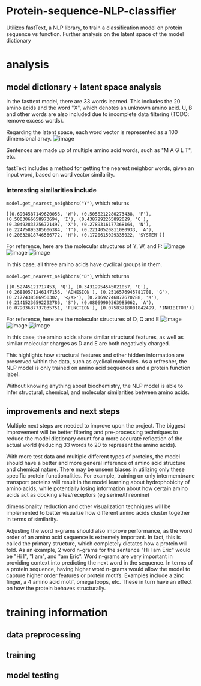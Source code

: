 # Protein-sequence-NLP-classifier
Utilizes fastText, a NLP library, to train a classification model on protein sequence vs function. Further analysis on the latent space of the model dictionary

# analysis
## model dictionary + latent space analysis 
In the fasttext model, there are 33 words learned. This includes the 20 amino acids and the word "X", which denotes an unknown amino acid. U, B and other words are also included due to incomplete data filtering (TODO: remove excess words). 

Regarding the latent space, each word vector is represented as a 100 dimensional array. 
![image](https://user-images.githubusercontent.com/67357603/221338778-3c8d55b9-221f-4a93-b570-16865e9469b6.png)

Sentences are made up of multiple amino acid words, such as "M A G L T", etc. 

fastText includes a method for getting the nearest neighbor words, given an input word, based on word vector similarity. 

### Interesting similarities include 
`model.get_nearest_neighbors("Y")`, which returns 
```
[(0.6904587149620056, 'W'), (0.5058212280273438, 'F'), (0.5003066658973694, 'I'), (0.4387292265892029, 'C'), (0.30492833256721497, 'X'), (0.2789316177368164, 'N'), (0.22475895285606384, 'T'), (0.22140520811080933, 'A'), (0.20832818746566772, 'H'), (0.1720615029335022, 'SYSTEM')]
```

For reference, here are the molecular structures of Y, W, and F: 
![image](https://user-images.githubusercontent.com/67357603/221339050-9276a8d0-2c40-4464-9998-5ac74f880d78.png)
![image](https://user-images.githubusercontent.com/67357603/221339044-1f61c261-e0e4-48be-9cbd-f579a300942a.png)
![image](https://user-images.githubusercontent.com/67357603/221339031-f21ea02a-5505-4138-90dc-94a77f6226aa.png)

In this case, all three amino acids have cyclical groups in them. 

`model.get_nearest_neighbors("D")`, which returns 
```
[(0.52745121717453, 'Q'), (0.34312954545021057, 'E'), (0.26880571246147156, 'ADHESION'), (0.2516576945781708, 'G'), (0.2177438586950302, '</s>'), (0.21692746877670288, 'K'), (0.21415236592292786, 'S'), (0.08069909363985062, 'A'), (0.07903637737035751, 'FUNCTION'), (0.07583718001842499, 'INHIBITOR')]
```

For reference, here are the molecular structures of D, Q and E 
![image](https://user-images.githubusercontent.com/67357603/221339326-29c44ab9-37b9-41eb-97ff-1fa94c2ab6f7.png)
![image](https://user-images.githubusercontent.com/67357603/221339314-a4cb3de2-f3ae-4c4a-9d6f-f8b8ed354ab6.png)
![image](https://user-images.githubusercontent.com/67357603/221339336-6f872e75-9321-41cd-b0ba-2d20e927a209.png)

In this case, the amino acids share similar structural features, as well as similar molecular charges as D and E are both negatively charged. 

This highlights how structural features and other hidden information are preserved within the data, such as cyclical molecules. As a refresher, the NLP model is only trained on amino acid sequences and a protein function label. 

Without knowing anything about biochemistry, the NLP model is able to infer structural, chemical, and molecular similarities between amino acids. 

## improvements and next steps
Multiple next steps are needed to improve upon the project. The biggest improvement will be better filtering and pre-processing techniques to reduce the model dictionary count for a more accurate reflection of the actual world (reducing 33 words to 20 to represent the amino acids). 

With more test data and multiple different types of proteins, the model should have a better and more general inference of amino acid structure and chemical nature. There may be unseen biases in utilizing only these specific protein functionalities. For example, training on only intermembrane transport proteins will result in the model learning about hydrophobicity of amino acids, while potentially losing information about how certain amino acids act as docking sites/receptors (eg serine/threonine) 

dimensionality reduction and other visualization techniques will be implemented to better visualize how different amino acids cluster together in terms of similarity. 

Adjusting the word n-grams should also improve performance, as the word order of an amino acid sequence is extremely important. In fact, this is called the primary structure, which completely dictates how a protein will fold. 
As an example, 2 word n-grams for the sentence "Hi I am Eric" would be "Hi I", "I am", and "am Eric". Word n-grams are very important in providing context into predicting the next word in the sequence. 
In terms of a protein sequence, having higher word n-grams would allow the model to capture higher order features or protein motifs. Examples include a zinc finger, a 4 amino acid motif, omega loops, etc. These in turn have an effect on how the protein behaves structurally.    

# training information

## data preprocessing


## training

## model testing




